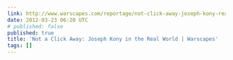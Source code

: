 ```yaml
---
link: http://www.warscapes.com/reportage/not-click-away-joseph-kony-real-world
date: 2012-03-23 06:20 UTC
# published: false
published: true
title: 'Not a Click Away: Joseph Kony in the Real World | Warscapes'
tags: []
---
```



